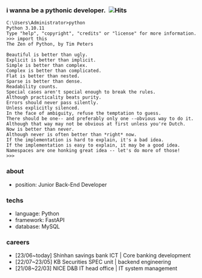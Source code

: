 ### i wanna be a pythonic developer.&nbsp;&nbsp;![Hits](https://hits.seeyoufarm.com/api/count/incr/badge.svg?url=https%3A%2F%2Fgithub.com%2Fmrnglory%2F&count_bg=%23000000&title_bg=%23000000&icon=&icon_color=%23000000&title=visits&edge_flat=true)
```
C:\Users\Administrator>python
Python 3.10.11
Type "help", "copyright", "credits" or "license" for more information.
>>> import this
The Zen of Python, by Tim Peters

Beautiful is better than ugly.
Explicit is better than implicit.
Simple is better than complex.
Complex is better than complicated.
Flat is better than nested.
Sparse is better than dense.
Readability counts.
Special cases aren't special enough to break the rules.
Although practicality beats purity.
Errors should never pass silently.
Unless explicitly silenced.
In the face of ambiguity, refuse the temptation to guess.
There should be one-- and preferably only one --obvious way to do it.
Although that way may not be obvious at first unless you're Dutch.
Now is better than never.
Although never is often better than *right* now.
If the implementation is hard to explain, it's a bad idea.
If the implementation is easy to explain, it may be a good idea.
Namespaces are one honking great idea -- let's do more of those!
>>>
```

### about
- position: Junior Back-End Developer

### techs
- language: Python
- framework: FastAPI
- database: MySQL

### careers
- [23/06~today] Shinhan savings bank ICT | Core banking development
- [22/07~23/05] KB Securities SPEC unit | backend engineering
- [21/08~22/03] NICE D&B IT head office | IT system management
